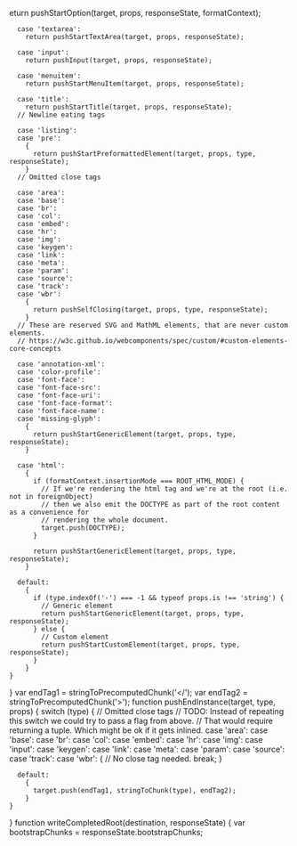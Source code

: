 eturn pushStartOption(target, props, responseState, formatContext);

      case 'textarea':
        return pushStartTextArea(target, props, responseState);

      case 'input':
        return pushInput(target, props, responseState);

      case 'menuitem':
        return pushStartMenuItem(target, props, responseState);

      case 'title':
        return pushStartTitle(target, props, responseState);
      // Newline eating tags

      case 'listing':
      case 'pre':
        {
          return pushStartPreformattedElement(target, props, type, responseState);
        }
      // Omitted close tags

      case 'area':
      case 'base':
      case 'br':
      case 'col':
      case 'embed':
      case 'hr':
      case 'img':
      case 'keygen':
      case 'link':
      case 'meta':
      case 'param':
      case 'source':
      case 'track':
      case 'wbr':
        {
          return pushSelfClosing(target, props, type, responseState);
        }
      // These are reserved SVG and MathML elements, that are never custom elements.
      // https://w3c.github.io/webcomponents/spec/custom/#custom-elements-core-concepts

      case 'annotation-xml':
      case 'color-profile':
      case 'font-face':
      case 'font-face-src':
      case 'font-face-uri':
      case 'font-face-format':
      case 'font-face-name':
      case 'missing-glyph':
        {
          return pushStartGenericElement(target, props, type, responseState);
        }

      case 'html':
        {
          if (formatContext.insertionMode === ROOT_HTML_MODE) {
            // If we're rendering the html tag and we're at the root (i.e. not in foreignObject)
            // then we also emit the DOCTYPE as part of the root content as a convenience for
            // rendering the whole document.
            target.push(DOCTYPE);
          }

          return pushStartGenericElement(target, props, type, responseState);
        }

      default:
        {
          if (type.indexOf('-') === -1 && typeof props.is !== 'string') {
            // Generic element
            return pushStartGenericElement(target, props, type, responseState);
          } else {
            // Custom element
            return pushStartCustomElement(target, props, type, responseState);
          }
        }
    }
  }
  var endTag1 = stringToPrecomputedChunk('</');
  var endTag2 = stringToPrecomputedChunk('>');
  function pushEndInstance(target, type, props) {
    switch (type) {
      // Omitted close tags
      // TODO: Instead of repeating this switch we could try to pass a flag from above.
      // That would require returning a tuple. Which might be ok if it gets inlined.
      case 'area':
      case 'base':
      case 'br':
      case 'col':
      case 'embed':
      case 'hr':
      case 'img':
      case 'input':
      case 'keygen':
      case 'link':
      case 'meta':
      case 'param':
      case 'source':
      case 'track':
      case 'wbr':
        {
          // No close tag needed.
          break;
        }

      default:
        {
          target.push(endTag1, stringToChunk(type), endTag2);
        }
    }
  }
  function writeCompletedRoot(destination, responseState) {
    var bootstrapChunks = responseState.bootstrapChunks;

